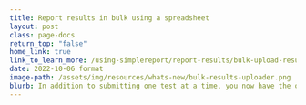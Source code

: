 ```yaml
---
title: Report results in bulk using a spreadsheet
layout: post
class: page-docs
return_top: "false"
home_link: true
link_to_learn_more: /using-simplereport/report-results/bulk-upload-results/)
date: 2022-10-06 format
image-path: /assets/img/resources/whats-new/bulk-results-uploader.png
blurb: In addition to submitting one test at a time, you now have the option to report multiple test results at once with a CSV file. Find the bulk results uploader and guidelines under the Results tab in SimpleReport.
---
```

